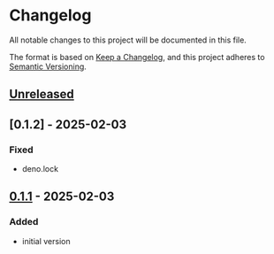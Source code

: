 # Changelog

All notable changes to this project will be documented in this file.

The format is based on [Keep a Changelog](https://keepachangelog.com/en/1.1.0/),
and this project adheres to [Semantic Versioning](https://semver.org/spec/v2.0.0.html).

## [Unreleased]

## [0.1.2] - 2025-02-03

### Fixed

- deno.lock

## [0.1.1] - 2025-02-03

### Added

- initial version

[unreleased]: https://github.com/locr-company/js-vms2-tile-db-reader/compare/v0.1.1...HEAD
[0.1.1]: https://github.com/locr-company/js-vms2-tile-db-reader/releases/tag/v0.1.1